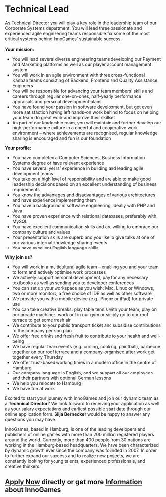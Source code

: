 <h1>Technical Lead</h1>
<p>As Technical Director you will play a key role in the leadership team of our Corporate Systems department. You will lead three passionate and experienced agile engineering teams responsible for some of the most critical systems behind InnoGames&rsquo; sustainable success.<br /><br /><strong>Your mission:</strong></p><ul><li>You will lead several diverse engineering teams developing our Payment and Marketing platforms as well as our player account management system</li><li>You will work in an agile environment with three cross-functional Kanban teams consisting of Backend, Frontend and Quality Assistance Engineers</li><li>You will be responsible for advancing your team members&rsquo; skills and careers through regular one-on-ones, half-yearly performance appraisals and personal development plans</li><li>You have found your passion in software development, but get even more satisfaction having left hands-on work behind to focus on helping your team do great work and improve their skillset</li><li>As part of our leadership team, you will maintain and further develop our high-performance culture in a cheerful and cooperative work environment &ndash; where achievements are recognised, regular knowledge sharing is encouraged and fun is our foundation</li></ul><p><strong>Your profile:</strong></p><ul><li>You have completed a Computer Sciences, Business Information Systems degree or have relevant experience</li><li>You have several years&rsquo; experience in building and leading agile development teams</li><li>You take on a high level of responsibility and are able to make good leadership decisions based on an excellent understanding of business requirements</li><li>You know the advantages and disadvantages of various architectures and have experience implementing them</li><li>You have a background in software engineering, ideally with PHP and Java</li><li>You have proven experience with relational databases, preferably with MySQL</li><li>You have excellent communication skills and are willing to embrace our company culture and values</li><li>Your presentation skills are superb and you like to give talks at one of our various internal knowledge sharing events</li><li>You have excellent English language skills</li></ul><p><strong>Why join us?</strong></p><ul><li>You will work in a multicultural agile team &ndash; enabling you and your team to form and actively optimise work processes</li><li>We actively support personal development, pay for any necessary textbooks as well as sending you to developer conferences</li><li>You can set up your workspace as you wish: Mac, Linux or Windows, two or more monitors, a free choice of IDE as well as other software</li><li>We provide you with a mobile device (e.g. iPhone or iPad) for private use</li><li>You can take creative breaks: play table tennis with your team, play on our arcade machines, work out in our gym or simply go to our roof terrace to get some fresh air</li><li>We contribute to your public transport ticket and subsidise contributions to the company pension plan</li><li>We offer free drinks and fresh fruit to contribute to your health and well-being&nbsp;</li><li>We have regular team events (e.g. curling, cooking, paintball), barbecue together on our roof terrace and a company-organised after work get together every Thursday</li><li>We offer trust-based working times in a modern office in the centre of Hamburg</li><li>Our company language is English, and we support all our employees and their partners with optional German lessons</li><li>We help you relocate to Hamburg</li><li>We have fun at work!</li></ul>Excited to start your journey with InnoGames and join our dynamic team as a <strong>Technical Director</strong>? We look forward to receiving your application as well as your salary expectations and earliest possible start date through our online application form.&nbsp;<strong>Silja Bernecker&nbsp;</strong>would be happy to answer any questions you may have.<p>InnoGames, based in Hamburg, is one of the leading developers and publishers of online games with more than 200 million registered players around the world. Currently, more than 400 people from 30 nations are working in the Hamburg-based headquarters. We have been characterized by dynamic growth ever since the company was founded in 2007. In order to further expand our success and to realize new projects, we are constantly looking for young talents, experienced professionals, and creative thinkers.</p>

<h2><a href="https://jobs.jobvite.com/careers/innogames/job//ooe19fww/apply?__jvst=Job+Board&__jvsd=github_jobs_repo">Apply Now</a> directly or get more <a href="https://www.innogames.com/career/detail/job/technical-lead/?s=github_jobs_repo">Information</a> about InnoGames</h2>